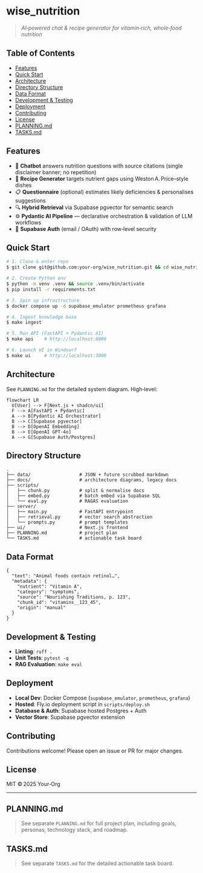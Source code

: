 # wise_nutrition

> *AI‑powered chat & recipe generator for vitamin‑rich, whole‑food nutrition*

## Table of Contents
- [Features](#features)
- [Quick Start](#quick-start)
- [Architecture](#architecture)
- [Directory Structure](#directory-structure)
- [Data Format](#data-format)
- [Development & Testing](#development--testing)
- [Deployment](#deployment)
- [Contributing](#contributing)
- [License](#license)
- [PLANNING.md](#planningmd)
- [TASKS.md](#tasksmd)

## Features
- 💬 **Chatbot** answers nutrition questions with source citations (single disclaimer banner; no repetition)
- 🥗 **Recipe Generator** targets nutrient gaps using Weston A. Price–style dishes
- 📋 **Questionnaire** (optional) estimates likely deficiencies & personalises suggestions
- 🔍 **Hybrid Retrieval** via Supabase pgvector for semantic search
- ⚙️ **Pydantic AI Pipeline** — declarative orchestration & validation of LLM workflows
- 🔑 **Supabase Auth** (email / OAuth) with row‑level security

## Quick Start
```bash
# 1. Clone & enter repo
$ git clone git@github.com:your‑org/wise_nutrition.git && cd wise_nutrition

# 2. Create Python env
$ python -m venv .venv && source .venv/bin/activate
$ pip install -r requirements.txt

# 3. Spin up infrastructure
$ docker compose up -d supabase_emulator prometheus grafana

# 4. Ingest knowledge base
$ make ingest

# 5. Run API (FastAPI + Pydantic AI)
$ make api    # http://localhost:8000

# 6. Launch UI in Windsurf
$ make ui     # http://localhost:3000
```

## Architecture
See `PLANNING.md` for the detailed system diagram. High‑level:

```mermaid
flowchart LR
  U[User] --> F[Next.js + shadcn/ui]
  F --> A[FastAPI + Pydantic]
  A --> B[Pydantic AI Orchestrator]
  B --> C[Supabase pgvector]
  B --> D[OpenAI Embedding]
  B --> E[OpenAI GPT-4o]
  A --> G[Supabase Auth/Postgres]
```

## Directory Structure
```
.
├── data/                  # JSON + future scrubbed markdown
├── docs/                  # architecture diagrams, legacy docs
├── scripts/
│   ├── chunk.py           # split & normalise docs
│   ├── embed.py           # batch embed via Supabase SQL
│   └── eval.py            # RAGAS evaluation
├── server/
│   ├── main.py            # FastAPI entrypoint
│   ├── retrieval.py       # vector search abstraction
│   └── prompts.py         # prompt templates
├── ui/                    # Next.js frontend
├── PLANNING.md            # project plan
└── TASKS.md               # actionable task board
```

## Data Format
```jsonc
{
  "text": "Animal foods contain retinol…",
  "metadata": {
    "nutrient": "Vitamin A",
    "category": "symptoms",
    "source": "Nourishing Traditions, p. 123",
    "chunk_id": "vitamins__123_45",
    "origin": "manual"
  }
}
```

## Development & Testing
* **Linting**: `ruff .`
* **Unit Tests**: `pytest -q`
* **RAG Evaluation**: `make eval`

## Deployment
* **Local Dev**: Docker Compose (`supabase_emulator`, `prometheus`, `grafana`)
* **Hosted**: Fly.io deployment script in `scripts/deploy.sh`
* **Database & Auth**: Supabase hosted Postgres + Auth
* **Vector Store**: Supabase pgvector extension

## Contributing
Contributions welcome! Please open an issue or PR for major changes.

## License
MIT © 2025 Your‑Org

---

## PLANNING.md
> See separate `PLANNING.md` for full project plan, including goals, personas, technology stack, and roadmap.

## TASKS.md
> See separate `TASKS.md` for the detailed actionable task board.

